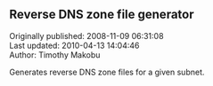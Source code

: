 ## Reverse DNS zone file generator  
Originally published: 2008-11-09 06:31:08  
Last updated: 2010-04-13 14:04:46  
Author: Timothy Makobu  
  
Generates reverse DNS zone files for a given subnet.